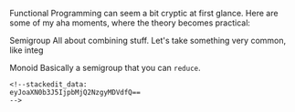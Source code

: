 Functional Programming can seem a bit cryptic at first glance. Here are some of my aha moments, where the theory becomes practical:

Semigroup
All about combining stuff. Let's take something very common, like integ

Monoid
Basically a semigroup that you can `reduce`. 

```
<!--stackedit_data:
eyJoaXN0b3J5IjpbMjQ2NzgyMDVdfQ==
-->